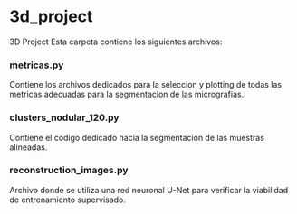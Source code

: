 # 3d_project
3D Project
Esta carpeta contiene los siguientes archivos:
### metricas.py
Contiene los archivos dedicados para la seleccion y plotting de todas las metricas adecuadas para la segmentacion de las micrografias.
### clusters_nodular_120.py
Contiene el codigo dedicado hacia la segmentacion de las muestras alineadas.
### reconstruction_images.py
Archivo donde se utiliza una red neuronal U-Net para verificar la viabilidad de entrenamiento supervisado.
